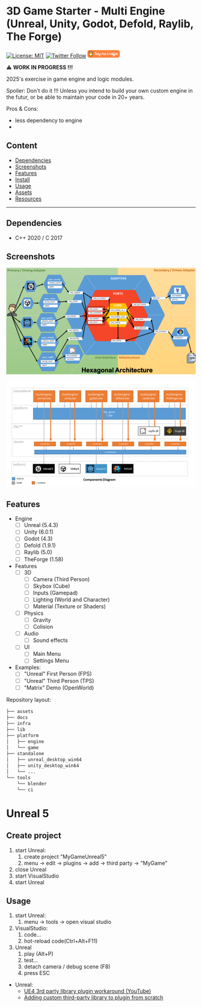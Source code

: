 # 3D Game Starter - Multi Engine (Unreal, Unity, Godot, Defold, Raylib, The Forge)

[![License: MIT](https://img.shields.io/badge/License-MIT-yellow.svg)](https://opensource.org/licenses/MIT)
[![Twitter Follow](https://img.shields.io/twitter/follow/Damien_Fremont?style=social)](https://twitter.com/Damien_Fremont)
[!["Buy Me A Coffee"](./docs/buymeacoffee-20.png)](https://www.buymeacoffee.com/damienfremont)

:warning: **WORK IN PROGRESS !!!**

2025's exercise in game engine and logic modules.

Spoiler: Don't do it !!! Unless you intend to build your own custom engine in the futur, or be able to maintain your code in 20+ years.

Pros & Cons:
- less dependency to engine
- 

## Content

  - [Dependencies](#dependencies)
  - [Screenshots](#screenshots)
  - [Features](#features)
  - [Install](#install)
  - [Usage](#usage)
  - [Assets](#assets)
  - [Resources](#resources)

---------------------------------------

## Dependencies

- C++ 2020 / C 2017

## Screenshots

![alt text](./docs/diagrams-1.png)

![alt text](./docs/diagrams-2.png)

## Features

- Engine
  - [ ] Unreal (5.4.3)
  - [ ] Unity (6.0.1)
  - [ ] Godot (4.3)
  - [ ] Defold (1.9.1)
  - [ ] Raylib (5.0)
  - [ ] TheForge (1.58)
- Features
  - [ ] 3D
    - [ ] Camera (Third Person)
    - [ ] Skybox (Cube)
    - [ ] Inputs (Gamepad)
    - [ ] Lighting (World and Character)
    - [ ] Material (Texture or Shaders)
  - [ ] Physics
    - [ ] Gravity
    - [ ] Colision
  - [ ] Audio
    - [ ] Sound effects
  - [ ] UI
    - [ ] Main Menu
    - [ ] Settings Menu
- Examples:
  - [ ] "Unreal" First Person (FPS)
  - [ ] "Unreal" Third Person (TPS)
  - [ ] "Matrix" Demo (OpenWorld)

Repository layout:
```
├── assets
├── docs
├── infra
├── lib
├── platform
│   ├── engine
│   └── game
├── standalone
│   ├── unreal_desktop_win64
│   ├── unity_desktop_win64
│   └── ...
└── tools
    └── blender
    └── ci
```

# Unreal 5

## Create project

1. start Unreal:
    1. create project "MyGameUnreal5"
    2. menu -> edit -> plugins -> add -> third party -> "MyGame"
2. close Unreal
3. start VisualStudio
4. start Unreal

## Usage

1. start Unreal:
    1. menu -> tools -> open visual studio
2. VisualStudio:
    1. code...
    2. hot-reload code(Ctrl+Alt+F11)
3. Unreal
    1. play (Alt+P)
    2. test...
    3. detach camera / debug scene (F8)
    4. press ESC


- Unreal:
  - [UE4 3rd party library plugin workaround (YouTube)](https://www.youtube.com/watch?v=LZr-IDTM294)
  - [Adding custom third-party library to plugin from scratch](https://unrealcommunity.wiki/adding-custom-third-party-library-to-plugin-from-scratch-867b28)
